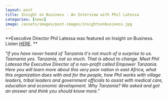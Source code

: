 ```yaml
---
layout: post
title: Insight on Business - An Interview with Phil Latessa
categories: [news]
image: /assets/images/post-images/insightsonbusiness.jpg
---
```


**Executive Director Phil Latessa was featured on Insight on Business. Listen [HERE](https://insightonbusiness.podbean.com). **

*"If you have never heard of Tanzania it's not much of a surprise to us. Tasmania yes. Tanzania, not so much. That is about to change. Meet Phil Latessa the Executive Director of a non-profit called Empower Tanzania. Here you will learn more about this very poor nation in east Africa, what this organization does with and for the people, how Phil works with village leaders, tribal leaders and government officials to assist with medical care, education and economic development. Why Tanzania? We asked and got an answer and think you should know more."*